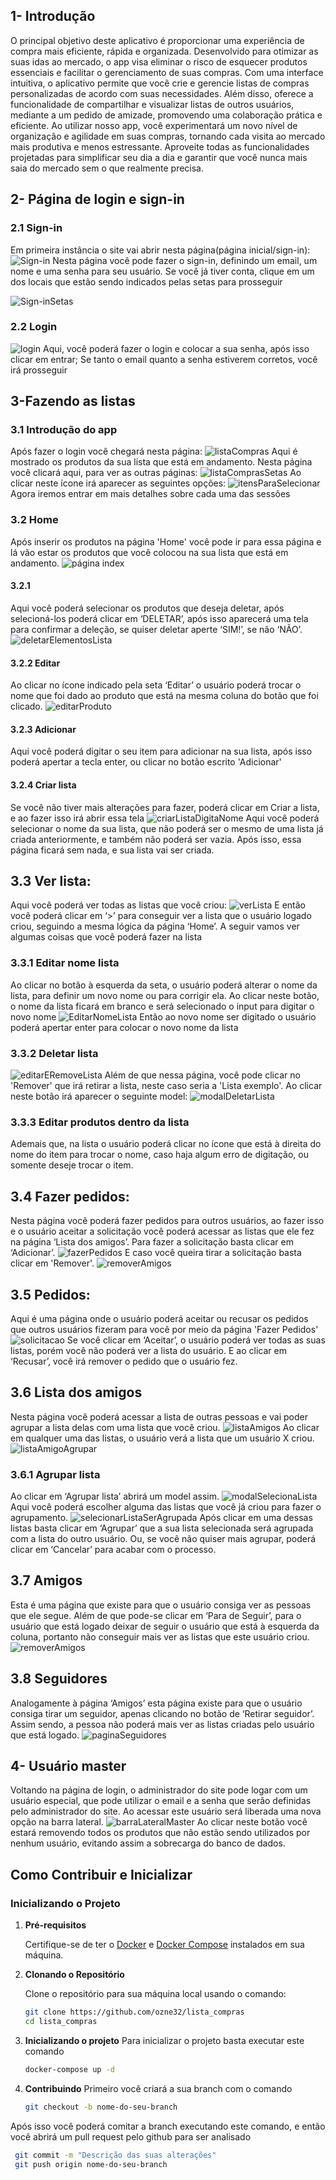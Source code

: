 ## 1- Introdução
  O principal objetivo deste aplicativo é proporcionar uma experiência de compra mais eficiente, rápida e organizada. Desenvolvido para otimizar as suas idas ao mercado, o app visa eliminar o risco de esquecer produtos essenciais e facilitar o gerenciamento de suas compras.
	Com uma interface intuitiva, o aplicativo permite que você crie e gerencie listas de compras personalizadas de acordo com suas necessidades. Além disso, oferece a funcionalidade de compartilhar e visualizar listas de outros usuários, mediante a um pedido de amizade, promovendo uma colaboração prática e eficiente.
	Ao utilizar nosso app, você experimentará um novo nível de organização e agilidade em suas compras, tornando cada visita ao mercado mais produtiva e menos estressante. Aproveite todas as funcionalidades projetadas para simplificar seu dia a dia e garantir que você nunca mais saia do mercado sem o que realmente precisa.
## 2- Página de login e sign-in
  ### 2.1 Sign-in
  Em primeira instância o site vai abrir nesta página(página inicial/sign-in):
  ![Sign-in](https://github.com/user-attachments/assets/9771a995-0297-4f74-bc8e-c99d01d915be)
  Nesta página você pode fazer o sign-in, definindo um email, um nome e uma senha para seu usuário. Se você já tiver conta, clique em um 
  dos locais que estão sendo indicados pelas setas para prosseguir
      
  ![Sign-inSetas](https://github.com/user-attachments/assets/7ec08f1b-aef0-4e6c-ba4c-b225c421b301)
  ### 2.2 Login
  ![login](https://github.com/user-attachments/assets/38bf0f33-3ed1-4d61-ae4d-a5e61d678f30)
  Aqui, você poderá fazer o login e colocar a sua senha, após isso clicar em entrar; Se tanto o email quanto a senha estiverem corretos,
  você irá prosseguir
## 3-Fazendo as listas 
  ### 3.1 Introdução do app
  Após fazer o login você chegará nesta página:
    ![listaCompras](https://github.com/user-attachments/assets/fe8905b5-62f9-4b5e-a5b2-622326469f8c)
    Aqui é mostrado os produtos da sua lista que está em andamento. Nesta página você clicará aqui, para ver as outras páginas:
    ![listaComprasSetas](https://github.com/user-attachments/assets/b72f32e5-4336-426b-bb29-c7096865b6fc)
    Ao clicar neste ícone irá aparecer as seguintes opções:
    ![itensParaSelecionar](https://github.com/user-attachments/assets/3eb16800-0716-4b1a-915e-c4c1de079f15)
    Agora iremos entrar em mais detalhes sobre cada uma das sessões
  ### 3.2 Home
  Após inserir os produtos na página 'Home' você pode ir para essa página e lá vão estar os produtos que você colocou na sua lista que está em andamento.
    ![página index](https://github.com/user-attachments/assets/41cd5d2a-19e4-4794-bb26-68f7df3caa18)
    
  #### 3.2.1
  Aqui você poderá selecionar os produtos que deseja deletar, após selecioná-los poderá clicar em ‘DELETAR’, após isso aparecerá uma tela para confirmar a deleção, se quiser deletar aperte ‘SIM!’, se não ‘NÃO’.
        ![deletarElementosLista](https://github.com/user-attachments/assets/3c752c35-1806-4126-a111-264d395aea16)
  #### 3.2.2 Editar
  Ao clicar no ícone indicado pela seta ‘Editar’ o usuário poderá trocar o nome que foi dado ao produto que está na mesma coluna do botão que foi clicado.
        ![editarProduto](https://github.com/user-attachments/assets/dc3154bd-979f-4d44-a31e-dca3b114fdce)
  #### 3.2.3 Adicionar
  Aqui você poderá digitar o seu item para adicionar na sua lista, após isso poderá apertar a tecla enter, ou clicar no botão escrito 'Adicionar'
  #### 3.2.4 Criar lista
  Se você não tiver mais alterações para fazer, poderá clicar em Criar a lista, e ao fazer isso irá abrir essa tela
        ![criarListaDigitaNome](https://github.com/user-attachments/assets/f92e476c-61a8-4cd5-8319-90e21199fc79)
  Aqui você poderá selecionar o nome da sua lista, que não poderá ser o mesmo de uma lista já criada anteriormente, e também não poderá ser vazia. Após isso, essa página ficará sem nada, e sua lista vai ser criada.
## 3.3 Ver lista:
  Aqui você poderá ver todas as listas que você criou:
    ![verLista](https://github.com/user-attachments/assets/e58734ad-b9a7-481b-a26c-e0bf8972a664)
  E então você poderá clicar em ‘>’ para conseguir ver a lista que o usuário logado criou, seguindo a mesma lógica da página ‘Home’. A seguir vamos ver algumas coisas que você poderá fazer na lista
  ### 3.3.1 Editar nome lista
  Ao clicar no botão à esquerda da seta, o usuário poderá alterar o nome da lista, para definir um novo nome ou para corrigir ela. Ao clicar neste botão, o nome da lista ficará em branco e será selecionado o input para digitar o novo nome
    ![EditarNomeLista](https://github.com/user-attachments/assets/a5bb80ba-52d7-4387-98c6-05813ef28c12)
  Então ao novo nome ser digitado o usuário poderá apertar enter para colocar o novo nome da lista
  ### 3.3.2 Deletar lista
  ![editarERemoveLista](https://github.com/user-attachments/assets/ad4c444b-2768-4b08-a9b8-a1c2927a0241)
  Além de que nessa página, você pode clicar no 'Remover' que irá retirar a lista, neste caso seria a 'Lista exemplo'. Ao clicar neste botão irá aparecer o seguinte model:
  ![modalDeletarLista](https://github.com/user-attachments/assets/0ad4ac5f-5964-4382-95e7-1f21c16bd310)
  ### 3.3.3 Editar produtos dentro da lista
  Ademais que, na lista o usuário poderá clicar no ícone que está à direita do nome do item para trocar o nome, caso haja algum erro de digitação, ou somente deseje trocar o item.
## 3.4 Fazer pedidos:
  Nesta página você poderá fazer pedidos para outros usuários, ao fazer isso e o usuário aceitar a solicitação você poderá acessar as listas que ele fez na página ‘Lista dos amigos’. Para fazer a solicitação basta clicar em ‘Adicionar’.
  ![fazerPedidos](https://github.com/user-attachments/assets/24dd9733-03d2-495c-afa6-5a64c797b152)
  E caso você queira tirar a solicitação basta clicar em 'Remover'.
  ![removerAmigos](https://github.com/user-attachments/assets/122753ae-aa8d-43d9-ae7a-a60e7ccbcac6)
## 3.5 Pedidos:
  Aqui é uma página onde o usuário poderá aceitar ou recusar os pedidos que outros usuários fizeram para você por meio da página 'Fazer Pedidos'
  ![solicitacao](https://github.com/user-attachments/assets/cc31a5de-7a89-4951-8427-f5ce8bb54553)
  Se você clicar em ‘Aceitar’, o usuário poderá ver todas as suas listas, porém você não poderá ver a lista do usuário. E ao clicar em ‘Recusar’, você irá remover o pedido que o usuário fez.
## 3.6 Lista dos amigos
  Nesta página você poderá acessar a lista de outras pessoas e vai poder agrupar a lista delas com uma lista que você criou. 
  ![listaAmigos](https://github.com/user-attachments/assets/35e4f0a1-fd29-456d-ac60-7fe1194e5bf6)
  Ao clicar em qualquer uma das listas, o usuário verá a lista que um usuário X criou.
  ![listaAmigoAgrupar](https://github.com/user-attachments/assets/65905357-c9ad-4b88-bddf-1e7b74dc4e40)
  ### 3.6.1 Agrupar lista
  Ao clicar em ‘Agrupar lista’ abrirá um model assim.
  ![modalSelecionaLista](https://github.com/user-attachments/assets/590e9e18-b166-4755-af16-f1d655f46666)
  Aqui você poderá escolher alguma das listas que você já criou para fazer 
  o agrupamento.
  ![selecionarListaSerAgrupada](https://github.com/user-attachments/assets/073fe5a7-22f9-4573-a6c6-1578f3c04cf7)
  Após clicar em uma dessas listas basta clicar em ‘Agrupar’ que a sua lista 	selecionada será agrupada com a lista do outro usuário. Ou, se você não quiser
  mais agrupar, poderá clicar em ‘Cancelar’ para acabar com o processo.
## 3.7 Amigos
Esta é uma página que existe para que o usuário consiga ver as pessoas que ele segue. Além de que pode-se clicar em ‘Para de Seguir’, para o usuário que está logado deixar de seguir o usuário que está à esquerda da coluna, portanto não conseguir mais ver as listas que este usuário criou.
![removerAmigos](https://github.com/user-attachments/assets/7dead5cb-cc0b-4067-b009-bd7f416ad453)
## 3.8 Seguidores 
Analogamente à página ‘Amigos’ esta página existe para que o usuário consiga tirar um seguidor, apenas clicando no botão de ‘Retirar seguidor’. Assim sendo, a pessoa não poderá mais ver as listas criadas pelo usuário que está logado.
![paginaSeguidores](https://github.com/user-attachments/assets/8cc11023-3512-44ca-b815-ab252c480129)
## 4- Usuário master
Voltando na página de login, o administrador do site pode logar com um usuário especial, que pode utilizar o email e a senha que serão definidas pelo administrador do site. Ao acessar este usuário será liberada uma nova opção na barra lateral.
![barraLateralMaster](https://github.com/user-attachments/assets/9d04a5be-b643-4837-854d-f64e73400e9e)
Ao clicar neste botão você estará removendo todos os produtos que não estão sendo utilizados por nenhum usuário, evitando assim a sobrecarga do banco de dados.

## Como Contribuir e Inicializar

### Inicializando o Projeto

1. **Pré-requisitos**

   Certifique-se de ter o [Docker](https://docs.docker.com/get-docker/) e [Docker Compose](https://docs.docker.com/compose/install/) instalados em sua máquina.

2. **Clonando o Repositório**

   Clone o repositório para sua máquina local usando o comando:

   ```bash
   git clone https://github.com/ozne32/lista_compras
   cd lista_compras
3. **Inicializando o projeto**
   Para inicializar o projeto basta executar este comando
   ```bash
   docker-compose up -d
4. **Contribuindo**
   Primeiro você criará a sua branch com o comando
   ```bash
   git checkout -b nome-do-seu-branch
Após isso você poderá comitar a branch executando este comando, e então você abrirá um pull request pelo github para ser analisado
   ```bash git add .
	git commit -m "Descrição das suas alterações"
	git push origin nome-do-seu-branch




  
